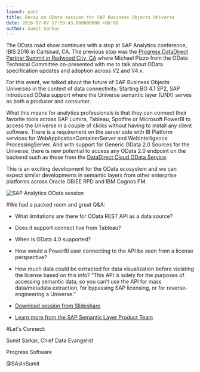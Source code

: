 ```yaml
---
layout: post
title: Recap on OData session for SAP Business Objects Universe
date: 2016-07-07 17:59:43.000000000 +08:00
author: Sumit Sarkar
---
```

The OData road show continues with a stop at SAP Analytics conference, IBIS 2016 in Carlsbad, CA. The previous stop was the [Progress DataDirect Partner Summit in Redwood City, CA](https://www.progress.com/blogs/shifting-the-analytics-industry-at-datadirect-partner-summit) where Michael Pizzo from the OData Technical Committee co-presented with me to talk about OData specification updates and adoption across V2 and V4.x.

For this event, we talked about the future of SAP Business Objects Universes in the context of data connectivity. Starting BO 4.1 SP2, SAP introduced OData support where the Universe semantic layer (UNX) serves as both a producer and consumer.

What this means for analytics professionals is that they can connect their favorite tools across SAP Lumira, Tableau, Spotfire or Microsoft PowerBI to access the Universe in a couple of clicks without having to install any client software. There is a requirement on the server side with BI Platform services for WebApplicationContainerServer and WebIntelligence ProcessingServer. And with support for Generic OData 2.0 Sources for the Universe, there is new potential to access any OData 2.0 endpoint on the backend such as those from the [DataDirect Cloud OData Service](https://www.progress.com/odata).

This is an exciting development for the OData ecosystem and we can expect similar developments in semantic layers from other enterprise platforms across Oracle OBIEE RPD and IBM Cognos FM.

![SAP Analytics OData session](/assets/sap-analytics-odata1.png)

#We had a packed room and great Q&A:
* What limitations are there for OData REST API as a data source?
* Does it support connect live from Tableau?
* When is OData 4.0 supported?
* How would a PowerBI user connecting to the API be seen from a license perspective?
* How much data could be extracted for data visualization before violating the license based on this info? “This API is solely for the purposes of accessing semantic data, so you can’t use the API for mass data/metadata extraction, for bypassing SAP licensing, or for reverse-engineering a Universe.”

* [Download session from Slideshare](https://www.slideshare.net/SumitSarkar10/odata-and-the-future-of-business-objects-universes)
* [Learn more from the SAP Semantic Layer Product Team](bit.ly/odataunx)

#Let's Connect:

Sumit Sarkar, Chief Data Evangelist

Progress Software

@SAsInSumit
